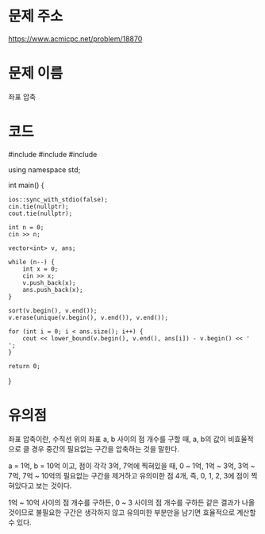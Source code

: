 # 문제 주소
https://www.acmicpc.net/problem/18870

# 문제 이름
좌표 압축

# 코드
#include <iostream>
#include <vector>
#include <algorithm>

using namespace std;

int main() {

	ios::sync_with_stdio(false);
	cin.tie(nullptr);
	cout.tie(nullptr);

	int n = 0;
	cin >> n;

	vector<int> v, ans;

	while (n--) {
		int x = 0;
		cin >> x;
		v.push_back(x);
		ans.push_back(x);
	}

	sort(v.begin(), v.end());
	v.erase(unique(v.begin(), v.end()), v.end());

	for (int i = 0; i < ans.size(); i++) {
		cout << lower_bound(v.begin(), v.end(), ans[i]) - v.begin() << ' ';
	}

	return 0;
}

# 유의점
좌표 압축이란, 수직선 위의 좌표 a, b 사이의 점 개수를 구할 때, 
a, b의 값이 비효율적으로 클 경우 중간의 필요없는 구간을 압축하는 것을 말한다.

a = 1억, b = 10억 이고, 점이 각각 3억, 7억에 찍혀있을 때, 
0 ~ 1억, 1억 ~ 3억, 3억 ~ 7억, 7억 ~ 10억의 필요없는 구간을 제거하고
유의미한 점 4개, 즉, 0, 1, 2, 3에 점이 찍혀있다고 보는 것이다.

1억 ~ 10억 사이의 점 개수를 구하든, 0 ~ 3 사이의 점 개수를 구하든 같은 결과가 나올 것이므로
불필요한 구간은 생각하지 않고 유의미한 부분만을 남기면 효율적으로 계산할 수 있다.